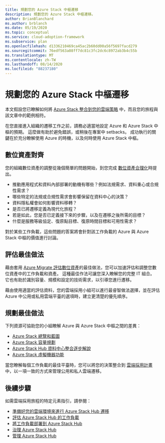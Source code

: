 ```yaml
---
title: 規劃您的 Azure Stack 中樞遷移
description: 規劃您的 Azure Stack 中樞遷移。
author: BrianBlanchard
ms.author: brblanch
ms.date: 05/19/2020
ms.topic: conceptual
ms.service: cloud-adoption-framework
ms.subservice: plan
ms.openlocfilehash: d1336210469ca45ac2b60dd00a56f5697facd279
ms.sourcegitcommit: 76edf563a08ff7dc81c3fc2dc6c8972ab3b4c55b
ms.translationtype: MT
ms.contentlocale: zh-TW
ms.lasthandoff: 08/14/2020
ms.locfileid: "88237180"
---
```

# <a name="plan-your-azure-stack-hub-migration"></a>規劃您的 Azure Stack 中樞遷移

本文假設您已瞭解如何將 [Azure Stack 整合到您的雲端策略](./index.md) 中，而且您的旅程與該文章中的範例相符。

在您直接進入組織的遷移工作之前，請務必適當地設定 Azure 和 Azure Stack 中樞的預期。 這麼做有助於避免錯誤，或稍後在專案中 setbacks。 成功執行的關鍵在於充分瞭解使用 Azure 的時機，以及何時使用 Azure Stack 中樞。

## <a name="digital-estate-alignment"></a>數位資產對齊

您的組織數位資產的調整從幾個簡單的問題開始，到您完成 [數位資產合理化](../../digital-estate/index.md)時提出。

- 推動應用程式和資料內部部署的動機有哪些？例如法規需求、資料重心或合規性需求？
- 哪些特定的法規或合規性需求會影響保留在資料中心的決策？
- 資料隱私權會如何影響資料移轉？
- 是否已將遷移定義為現代化旅程？
- 若是如此，您是否已定義接下來的步驟，以及在遷移之後所需的目標？
- 什麼是服務等級協定、復原點目標、復原時間目標和可用性需求？

對於某些工作負載，這些問題的答案將會針對該工作負載的 Azure 與 Azure Stack 中樞的價值進行討論。

## <a name="assessment-best-practices"></a>評估最佳做法

藉由套用 [Azure Migrate 評估數位資產](../../plan/contoso-migration-assessment.md)的最佳做法，您可以加速評估和調整您數位資產中的工作負載和資產。 這種最佳作法可讓您深入瞭解您的完整 IT 組合。 它也有助於識別容量、規模和設定的技術需求，以引導您進行遷移。

藉由使用適當的評估資料，您的雲端採用小組可以進行最睿智做法選擇，並在評估 Azure 中公用或私用雲端平臺的選項時，建立更清楚的優先順序。

## <a name="planning-best-practices"></a>規劃最佳做法

下列資源可協助您的小組瞭解 Azure 與 Azure Stack 中樞之間的差異：

- [Azure Stack 總覽和藍圖](https://azure.microsoft.com/resources/videos/ignite-2018-azure-stack-overview-and-roadmap/)
- [Azure Stack 容量規劃](https://docs.microsoft.com/azure/azure-stack/capacity-planning)
- [Azure Stack Hub 資料中心整合逐步解說](https://docs.microsoft.com/azure-stack/operator/azure-stack-customer-journey)
- [Azure Stack 虛擬機器功能](https://docs.microsoft.com/azure-stack/user/azure-stack-vm-considerations?view=azs-1910)

當您瞭解每個工作負載的最佳平臺時，您可以將您的決策整合到 [雲端採用計畫](../../plan/template.md) 中，以一項一致的方式來管理公用和私人雲端遷移。

## <a name="next-steps"></a>後續步驟

如需雲端採用旅程的特定元素指引，請參閱：

- [準備好您的雲端環境來進行 Azure Stack Hub 遷移](./ready.md)
- [評估 Azure Stack Hub 的工作負載](./migrate-assess.md)
- [將工作負載部署到 Azure Stack Hub](./migrate-deploy.md)
- [治理 Azure Stack Hub](./govern.md)
- [管理 Azure Stack Hub](./manage.md)
